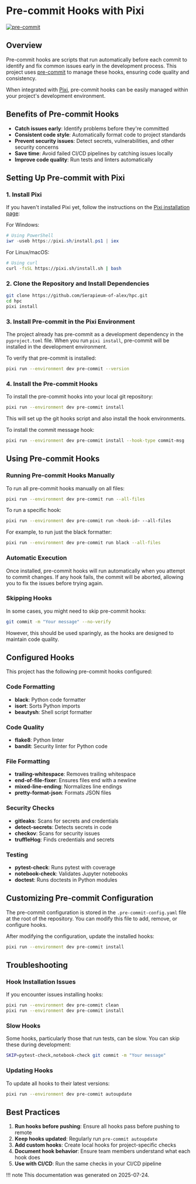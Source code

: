 # Pre-commit Hooks with Pixi

[![pre-commit](https://img.shields.io/badge/pre--commit-enabled-brightgreen?logo=pre-commit&logoColor=white)](https://github.com/pre-commit/pre-commit)

## Overview

Pre-commit hooks are scripts that run automatically before each commit to identify and fix common issues early in the development process. This project uses [pre-commit](https://pre-commit.com/) to manage these hooks, ensuring code quality and consistency.

When integrated with [Pixi](https://prefix.dev/docs/pixi/overview), pre-commit hooks can be easily managed within your project's development environment.

## Benefits of Pre-commit Hooks

- **Catch issues early**: Identify problems before they're committed
- **Consistent code style**: Automatically format code to project standards
- **Prevent security issues**: Detect secrets, vulnerabilities, and other security concerns
- **Save time**: Avoid failed CI/CD pipelines by catching issues locally
- **Improve code quality**: Run tests and linters automatically

## Setting Up Pre-commit with Pixi

### 1. Install Pixi

If you haven't installed Pixi yet, follow the instructions on the [Pixi installation page](https://prefix.dev/docs/pixi/installation):

For Windows:
```powershell
# Using PowerShell
iwr -useb https://pixi.sh/install.ps1 | iex
```

For Linux/macOS:
```bash
# Using curl
curl -fsSL https://pixi.sh/install.sh | bash
```

### 2. Clone the Repository and Install Dependencies

```bash
git clone https://github.com/Serapieum-of-alex/hpc.git
cd hpc
pixi install
```

### 3. Install Pre-commit in the Pixi Environment

The project already has pre-commit as a development dependency in the `pyproject.toml` file. When you run `pixi install`, pre-commit will be installed in the development environment.

To verify that pre-commit is installed:

```bash
pixi run --environment dev pre-commit --version
```

### 4. Install the Pre-commit Hooks

To install the pre-commit hooks into your local git repository:

```bash
pixi run --environment dev pre-commit install
```

This will set up the git hooks script and also install the hook environments.

To install the commit message hook:

```bash
pixi run --environment dev pre-commit install --hook-type commit-msg
```

## Using Pre-commit Hooks

### Running Pre-commit Hooks Manually

To run all pre-commit hooks manually on all files:

```bash
pixi run --environment dev pre-commit run --all-files
```

To run a specific hook:

```bash
pixi run --environment dev pre-commit run <hook-id> --all-files
```

For example, to run just the black formatter:

```bash
pixi run --environment dev pre-commit run black --all-files
```

### Automatic Execution

Once installed, pre-commit hooks will run automatically when you attempt to commit changes. If any hook fails, the commit will be aborted, allowing you to fix the issues before trying again.

### Skipping Hooks

In some cases, you might need to skip pre-commit hooks:

```bash
git commit -m "Your message" --no-verify
```

However, this should be used sparingly, as the hooks are designed to maintain code quality.

## Configured Hooks

This project has the following pre-commit hooks configured:

### Code Formatting

- **black**: Python code formatter
- **isort**: Sorts Python imports
- **beautysh**: Shell script formatter

### Code Quality

- **flake8**: Python linter
- **bandit**: Security linter for Python code

### File Formatting

- **trailing-whitespace**: Removes trailing whitespace
- **end-of-file-fixer**: Ensures files end with a newline
- **mixed-line-ending**: Normalizes line endings
- **pretty-format-json**: Formats JSON files

### Security Checks

- **gitleaks**: Scans for secrets and credentials
- **detect-secrets**: Detects secrets in code
- **checkov**: Scans for security issues
- **truffleHog**: Finds credentials and secrets

### Testing

- **pytest-check**: Runs pytest with coverage
- **notebook-check**: Validates Jupyter notebooks
- **doctest**: Runs doctests in Python modules

## Customizing Pre-commit Configuration

The pre-commit configuration is stored in the `.pre-commit-config.yaml` file at the root of the repository. You can modify this file to add, remove, or configure hooks.

After modifying the configuration, update the installed hooks:

```bash
pixi run --environment dev pre-commit install
```

## Troubleshooting

### Hook Installation Issues

If you encounter issues installing hooks:

```bash
pixi run --environment dev pre-commit clean
pixi run --environment dev pre-commit install
```

### Slow Hooks

Some hooks, particularly those that run tests, can be slow. You can skip these during development:

```bash
SKIP=pytest-check,notebook-check git commit -m "Your message"
```

### Updating Hooks

To update all hooks to their latest versions:

```bash
pixi run --environment dev pre-commit autoupdate
```

## Best Practices

1. **Run hooks before pushing**: Ensure all hooks pass before pushing to remote
2. **Keep hooks updated**: Regularly run `pre-commit autoupdate`
3. **Add custom hooks**: Create local hooks for project-specific checks
4. **Document hook behavior**: Ensure team members understand what each hook does
5. **Use with CI/CD**: Run the same checks in your CI/CD pipeline

!!! note
    This documentation was generated on 2025-07-24.
